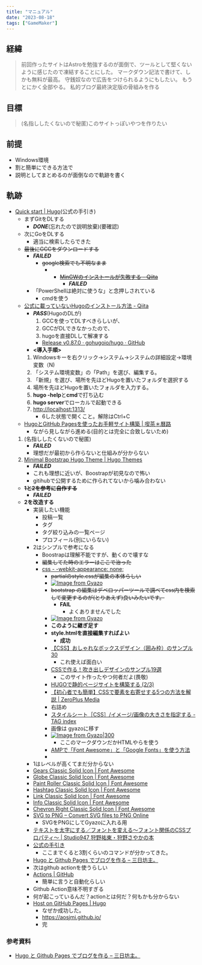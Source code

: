 ```yaml
---
title: "マニュアル"
date: "2023-08-18"
tags: ["GameMaker"]
---
```


## 経緯
> 前回作ったサイトはAstroを勉強するのが面倒で、ツールとして堅くないように感じたので凍結することにした。
> マークダウン記法で書けて、しかも無料が最高。
> 守銭奴なので広告をつけられるようにもしたい。
> もうとにかく全部やる。
> 私的ブログ最終決定版の骨組みを作る

## 目標
> (名指ししたくないので秘匿)このサイトっぽいやつを作りたい
## 前提
- Windows環境
- 割と簡単にできる方法で
- 説明としてまとめるのが面倒なので軌跡を書く
## 軌跡
- [Quick start | Hugo](https://gohugo.io/getting-started/quick-start/)(公式の手引き)
	- まずGitをDLする
		- ***DONE***(忘れたので説明放棄)(要確認)
	- 次にGoをDLする
		- 適当に検索したらできた
	- ~~最後にGCCをダウンロードする~~ 
		- ***FAILED***
			- ~~google検索でも不明なまま~~
				- - ~~[MinGWのインストールが失敗する - Qiita](https://qiita.com/kzrashi/items/4e0ab5949b69d4b333dd)~~
					-  ***FAILED***
		- 「PowerShellは絶対に使うな」と念押しされている
			- cmdを使う
	-  [公式に載っていないHugoのインストール方法 - Qiita](https://qiita.com/utibori1/items/46fde79958ec9202d6c4)
		-  ***PASS***(HugoのDLが)
			1. GCCを使ってDLすべきらしいが、
			2. GCCがDLできなかったので、
			3. hugoを直接DLして解凍する
			- [Release v0.87.0 · gohugoio/hugo · GitHub](https://github.com/gohugoio/hugo/releases/tag/v0.87.0)
		 - **<導入手順>**
		1. Windowsキーを右クリック→システム→システムの詳細設定→環境変数（N)
		2. 「システム環境変数」の「Path」を選び、編集する。
		3. 「新規」を選び、場所を先ほどHugoを置いたフォルダを選択する
		4. 場所を先ほどHugoを置いたフォルダを入力する。
		5. **hugo -help**と**cmd**で打ち込む
		6.  **hugo server**でローカルで起動できる
		7.  [http://localhost:1313/](http://localhost:1313/)
			- 6した状態で開くこと。解除はCtrl+C 
	- [HugoとGitHub Pagesを使ったお手軽サイト構築 | 喫茶＊曆路](https://koyomiji.com/log/72) 
		- ながら見しながら進める(目的とは完全に合致しないため)
	1. (名指ししたくないので秘匿)
		- ***FAILED***
		- 理想だが最初から作らないと仕組みが分からない 
	2. [Minimal Bootstrap Hugo Theme | Hugo Themes](https://themes.gohugo.io/themes/minimal-bootstrap-hugo-theme/#getting-help)
		- ***FAILED***
		- これも理想に近いが、Boostrapが初見なので怖い
		- gitihubで公開するために作られてないから噛み合わない
	- ~~**1と2を参考に自作する**~~
		- ***FAILED***
	- **2を改造する**
		- 実装したい機能
			- 投稿一覧
			- タグ
			- タグ絞り込みの一覧ページ
			- プロフィール(別にいらない)
		- 2はシンプルで参考になる
			- Boostrapは理解不能ですが、動くので壊すな
			- ~~編集してた時のエラーはここで治った~~
			- [css - -webkit-appearance: none;](https://stackoverflow.com/questions/47127201/webkit-appearance-none-not-working-for-button)
				- ~~partialのstyle.cssが編集の本体らしい~~
				- [![Image from Gyazo](https://i.gyazo.com/966c4b92052ac45045344cd1b1f9f6e6.png)](https://gyazo.com/966c4b92052ac45045344cd1b1f9f6e6)
				- ~~bootstrap の編集はデベロッパーツールで調べてcss内を検索して変更するのが(とりあえず)良いみたいです。~~
					- **FAIL**
						- よくありませんでした
				- [![Image from Gyazo](https://i.gyazo.com/d4ba6e35b9c38d4781a8ff2d3fc8058c.png)](https://gyazo.com/d4ba6e35b9c38d4781a8ff2d3fc8058c)
				- **このように継ぎ足す**
				- **style.htmlを直接編集すればよい**
					- **成功**
				- [【CSS】おしゃれなボックスデザイン（囲み枠）のサンプル30](https://saruwakakun.com/html-css/reference/box)
					- これ使えば面白い
				- [CSSで作る！吹き出しデザインのサンプル19選](https://saruwakakun.com/html-css/reference/speech-bubble)
					- このサイト作ったやつ何者だよ(畏敬)
				- [HUGOで静的ページサイトを構築する (2/3)](https://holywise.github.io/2016/12/how_to_add_pages_hugo_site/)
				- [【初心者でも簡単】CSSで要素を右寄せする5つの方法を解説 | ZeroPlus Media](https://zero-plus.io/media/css-right/#%E5%8F%B3%E5%AF%84%E3%81%9B%E3%81%A7%E6%A8%AA%E4%B8%A6%E3%81%B3)
				- 右詰め
				- [スタイルシート［CSS］/イメージ/画像の大きさを指定する - TAG index](https://www.tagindex.com/stylesheet/img/width_height.html)
				- 画像は gyazoに移す
				- [![Image from Gyazo|300](https://i.gyazo.com/4a691e15b4dd5a77054b93c84a4b8a4d.png)](https://gyazo.com/4a691e15b4dd5a77054b93c84a4b8a4d)
					- ここのマークダウンだかHTMLやらを使う
				- [AMPで「Font Awesome」と「Google Fonts」を使う方法](https://saruwakakun.com/html-css/reference/amp-font-awesome)
				- 
		- 1はレベルが高くてまだ分からない
		- [Gears Classic Solid Icon | Font Awesome](https://fontawesome.com/icons/gears?f=classic&s=solid)
		- [Globe Classic Solid Icon | Font Awesome](https://fontawesome.com/icons/globe?f=classic&s=solid)
		- [Paint Roller Classic Solid Icon | Font Awesome](https://fontawesome.com/icons/paint-roller?f=classic&s=solid)
		- [Hashtag Classic Solid Icon | Font Awesome](https://fontawesome.com/icons/hashtag?f=classic&s=solid)
		- [Link Classic Solid Icon | Font Awesome](https://fontawesome.com/icons/link?f=classic&s=solid)
		- [Info Classic Solid Icon | Font Awesome](https://fontawesome.com/icons/info?f=classic&s=solid)
		- [Chevron Right Classic Solid Icon | Font Awesome](https://fontawesome.com/icons/chevron-right?f=classic&s=solid)
		- [SVG to PNG – Convert SVG files to PNG Online](https://svgtopng.com/)
			- SVGをPNGにしてGyazoに入れる用
		- [テキストを太字にする／フォントを変える〜フォント関係のCSSプロパティ〜 | Studio947 狩野祐東・狩野さやかの本](https://book.studio947.net/article/663/)
		- [公式の手引き](https://gohugo.io/getting-started/quick-start/)
			- ここまでくると3割くらいのコマンドが分かってきた。
   		- [Hugo と Github Pages でブログを作る – 三日坊主。](https://sat8bit.github.io/posts/hugo-with-github-pages/)
		- 次はgithub actionを使うらしい
		- [Actions | GitHub](https://github.co.jp/features/actions)
			- 簡単に言うと自動化らしい
		- Github Action意味不明すぎる
		- 何が起こっているんだ？actionとは何だ？何もかも分からない
		- [Host on GitHub Pages | Hugo](https://gohugo.io/hosting-and-deployment/hosting-on-github/)
   			- なぜか成功した。
      		- https://aosjmi.github.io/
        	- 完
### 参考資料
- [Hugo と Github Pages でブログを作る – 三日坊主。](https://sat8bit.github.io/posts/hugo-with-github-pages/)
